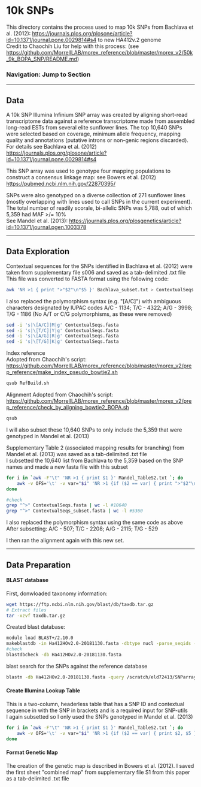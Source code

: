 # 10k SNPs

This directory contains the process used to map 10k SNPs from Bachlava et al. (2012): https://journals.plos.org/plosone/article?id=10.1371/journal.pone.0029814#s4 to new HA412v.2 genome  
Credit to Chaochih Liu for help with this process: (see https://github.com/MorrellLAB/morex_reference/blob/master/morex_v2/50k_9k_BOPA_SNP/README.md)

### Navigation: Jump to Section

---

## Data

A 10k SNP Illumina Infinium SNP array was created by aligning short-read transcriptome data against a reference transcriptome made from assembled long-read ESTs from several elite sunflower lines. The top 10,640 SNPs were selected based on coverage, minimum allele frequency, mapping quality and annotations (putative introns or non-genic regions discarded).  
For details see Bachlava et al. (2012) https://journals.plos.org/plosone/article?id=10.1371/journal.pone.0029814#s4  

This SNP array was used to genotype four mapping populations to construct a consensus linkage map: see Bowers et al. (2012) https://pubmed.ncbi.nlm.nih.gov/22870395/  

SNPs were also genotyped on a diverse collection of 271 sunflower lines (mostly overlapping with lines used to call SNPs in the current experiment). The total number of readily scorale, bi-allelic SNPs was 5,788, out of which 5,359 had MAF >/= 10%  
See Mandel et al. (2013): https://journals.plos.org/plosgenetics/article?id=10.1371/journal.pgen.1003378

---

## Data Exploration

Contextual sequences for the SNPs identified in Bachlava et al. (2012) were taken from supplementary file s006 and saved as a tab-delimited .txt file  
This file was converted to FASTA format using the following code:

```bash
awk 'NR >1 { print ">"$2"\n"$5 }' Bachlava_subset.txt > ContextualSeqs.fasta
```

I also replaced the polymorphism syntax (e.g. "[A/C]") with ambiguous characters designated by IUPAC codes
A/C - 1134; T/C - 4322; A/G - 3998; T/G - 1186 (No A/T or C/G polymorphisms, as these were removed)
```bash
sed -i 's|\[A/C]|M|g' ContextualSeqs.fasta
sed -i 's|\[T/C]|Y|g' ContextualSeqs.fasta
sed -i 's|\[A/G]|R|g' ContextualSeqs.fasta
sed -i 's|\[T/G]|K|g' ContextualSeqs.fasta
```

Index reference  
Adopted from Chaochih's script: https://github.com/MorrellLAB/morex_reference/blob/master/morex_v2/prep_reference/make_index_pseudo_bowtie2.sh  

```bash
qsub RefBuild.sh
```

Alignment
Adopted from Chaochih's script: https://github.com/MorrellLAB/morex_reference/blob/master/morex_v2/prep_reference/check_by_aligning_bowtie2_BOPA.sh

```bash
qsub
```

I will also subset these 10,640 SNPs to only include the 5,359 that were genotyped in Mandel et al. (2013)  

Supplementary Table 2 (associated mapping results for branching) from Mandel et al. (2013) was saved as a tab-delimited .txt file  
I subsetted the 10,640 list from Bachlava to the 5,359 based on the SNP names and made a new fasta file with this subset
```bash
for i in `awk -F"\t" 'NR >1 { print $1 }' Mandel_TableS2.txt `; do
	awk -v OFS='\t' -v var="$i" 'NR >1 {if ($2 == var) { print ">"$2"\n"$5 }}' Bachlava_subset.txt >> ContextualSeqs_subset.fasta
done
```
```bash
#check
grep "^>" ContextualSeqs.fasta | wc -l #10640
grep "^>" ContextualSeqs_subset.fasta | wc -l #5360
```

I also replaced the polymorphism syntax using the same code as above  
After subsetting: A/C - 507; T/C - 2208; A/G - 2115; T/G - 529  

I then ran the alignment again with this new set.



---

## Data Preparation

#### BLAST database

First, donwloaded taxonomy information:
```bash
wget https://ftp.ncbi.nlm.nih.gov/blast/db/taxdb.tar.gz
# Extract files
tar -xzvf taxdb.tar.gz
```

Created blast database:
```bash
module load BLAST+/2.10.0
makeblastdb -in Ha412HOv2.0-20181130.fasta -dbtype nucl -parse_seqids -title "Ha412HOv2_DB"
#check
blastdbcheck -db Ha412HOv2.0-20181130.fasta
```

blast search for the SNPs against the reference database
```bash
blastn -db Ha412HOv2.0-20181130.fasta -query /scratch/eld72413/SNParray/ContextualSeqs_subset.fasta -out /scratch/eld72413/SNParray/Blast_Mandel_subsetSNPs.out
```

#### Create Illumina Lookup Table  
This is a two-column, headerless table that has a SNP ID and contextual sequence in with the SNP in brackets and is a required input for SNP-utils  
I again subsetted so I only used the SNPs genotyped in Mandel et al. (2013)

```bash
for i in `awk -F"\t" 'NR >1 { print $1 }' Mandel_TableS2.txt `; do
	awk -v OFS='\t' -v var="$i" 'NR >1 {if ($2 == var) { print $2, $5 }}' Bachlava_subset.txt >> LookupTable_MandelSub.txt
done
```

#### Format Genetic Map
The creation of the genetic map is described in Bowers et al. (2012). I saved the first sheet "combined map" from supplementary file S1 from this paper as a tab-delimited .txt file
```bash
```